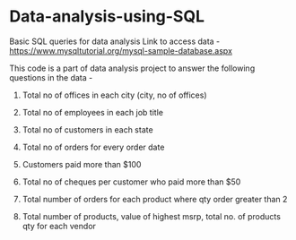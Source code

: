 # Data-analysis-using-SQL
Basic SQL queries for data analysis 
Link to access data - https://www.mysqltutorial.org/mysql-sample-database.aspx


This code is a part of data analysis project to answer the following questions in the data -

1. Total no of offices in each city (city, no of offices)

2. Total no of employees in each job title 

3. Total no of customers in each state

4. Total no of orders for every order date

5. Customers paid more than $100

6. Total no of cheques per customer who paid more than $50

7. Total number of orders for each product where qty order greater than 2

8. Total number of products, value of highest msrp, total no. of products qty for each vendor
